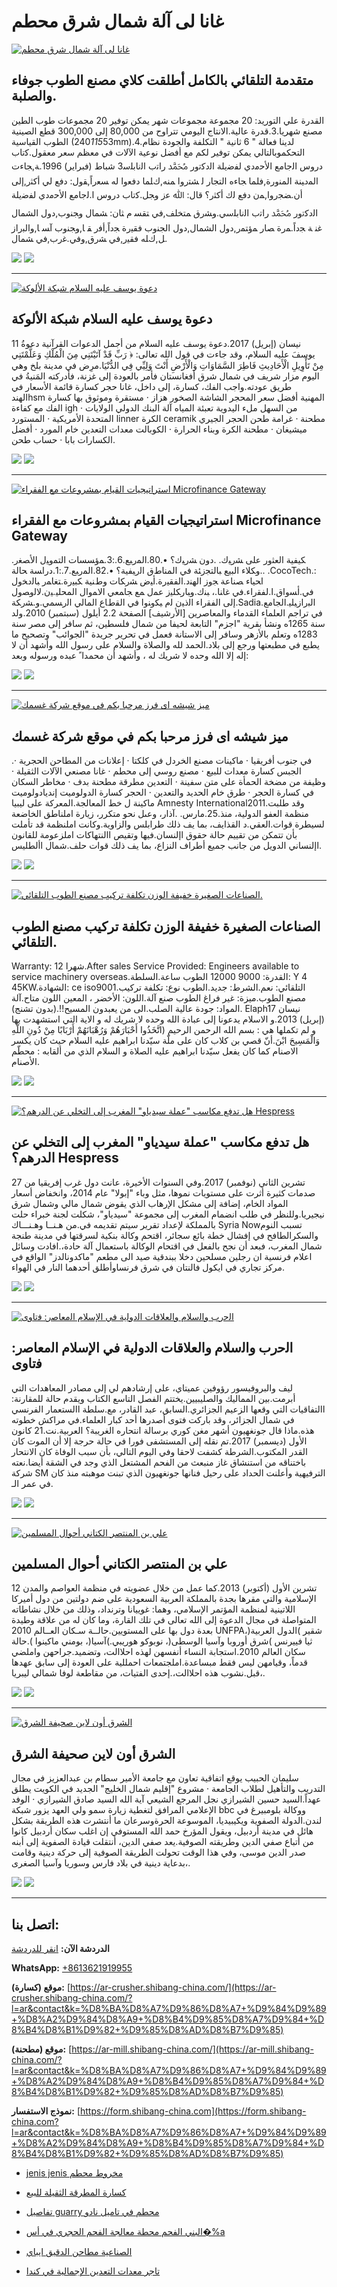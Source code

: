 # غانا لى آلة شمال شرق محطم

<a href="https://swt.shibang-china.com/?l=ar&img&k=%D8%BA%D8%A7%D9%86%D8%A7+%D9%84%D9%89+%D8%A2%D9%84%D8%A9+%D8%B4%D9%85%D8%A7%D9%84+%D8%B4%D8%B1%D9%82+%D9%85%D8%AD%D8%B7%D9%85" target="_blank">![غانا لى آلة شمال شرق محطم](http://static.shibang-china.com/all-800x300/678.jpg)</a>

## متقدمة التلقائي بالكامل أطلقت كلاي مصنع الطوب جوفاء والصلبة.
القدرة علي التوريد: 20 مجموعة مجموعات شهر يمكن توفير 20 مجموعات طوب الطين مصنع شهريا.3.قدرة عالية.الانتاج اليومي تتراوح من 80,000 إلى 300,000 قطع الصينية الطوب القياسية (240*115*53mm).4.لدينا فعالة &quot; 6 ثانية &quot; التكلفة والجودة نظام التحكموبالتالي يمكن توفير لكم مع أفضل نوعية الآلات في معظم سعر معقول.ﻛﺗﺎب دروس اﻟﺟﺎﻣﻊ اﻷﺣﻣدي ﻟﻔﺿﯾﻠﺔ اﻟدﻛﺗور ﷴ راﺗب اﻟﻧﺎﺑﻠﺳ3 شباط (فبراير) 1996.ﺔ,ﺠﺎءت اﻟﻤدﯿﻨﺔ اﻟﻤﻨورة,ﻓﻠﻤﺎ ﺠﺎءﻩ اﻟﺘﺠﺎر ﻟ ﺸﺘروا ﻤﻨﻪ,كﻠﻤﺎ دﻓﻌوا ﻟﻪ ﺴﻌراً,ﻘول: دﻓﻊ ﻟﻲ أﻛﺜر,إﻟﻰ أن.ﻀﺠروا,ﻤن دﻓﻊ ﻟك أﻛﺜر؟ ﻗﺎل: ﷲ ﻋز وﺠﻞ.ﻛﺗﺎب دروس ا.ﻟﺟﺎﻣﻊ اﻷﺣﻣدي ﻟﻔﺿﯾﻠﺔ اﻟدﻛﺗور ﷴ راﺗب اﻟﻧﺎﺑﻠﺳﻲ.وﺸرق ﻤﺘﺨﻠﻒ,ﻓﻲ ﺘﻘﺴ م ﺜﺎن: ﺸﻤﺎل وﺠﻨوب,دول اﻟﺸﻤﺎل ﻏﻨ ﺔ ﺠداً.ﻤرة ﺼﺎر ﻤؤﺘﻤر,دول اﻟﺸﻤﺎل,دول اﻟﺠﻨوب ﻓﻘﯿرة ﺠداً,أﻓر ﻘ ﺎ,وﺠﻨوب آﺴ ﺎ,واﻟﺒراز ﻞ,كﻠﻪ ﻓﻘﯿر,ﻓﻲ ﺸرق,وﻓﻲ.ﻏرب,ﻓﻲ ﺸﻤﺎل.


<a href="https://whatsapp.shibangsoft.com/WhatsApp.php" target="_blank" title="WhatsApp">![](http://static.shibang-china.com/icon/whatsapp.png)</a> <a href="https://swt.shibang-china.com/?l=ar&icon&k=%D8%BA%D8%A7%D9%86%D8%A7+%D9%84%D9%89+%D8%A2%D9%84%D8%A9+%D8%B4%D9%85%D8%A7%D9%84+%D8%B4%D8%B1%D9%82+%D9%85%D8%AD%D8%B7%D9%85" target="_blank">![](http://static.shibang-china.com/icon/chat-ar.png)</a>

---

<a href="https://swt.shibang-china.com/?l=ar&img&k=%D8%BA%D8%A7%D9%86%D8%A7+%D9%84%D9%89+%D8%A2%D9%84%D8%A9+%D8%B4%D9%85%D8%A7%D9%84+%D8%B4%D8%B1%D9%82+%D9%85%D8%AD%D8%B7%D9%85" target="_blank">![دعوة يوسف عليه السلام شبكة الألوكة](http://static.shibang-china.com/all-800x300/829.jpg)</a>

## دعوة يوسف عليه السلام شبكة الألوكة
11 نيسان (إبريل) 2017.دعوة يوسف عليه السلام من أجمل الدعوات القرآنية دعوةُ يوسفَ عليه السلام، وقد جاءت في قول الله تعالى: ﴿ رَبِّ قَدْ آتَيْتَنِي مِنَ الْمُلْكِ وَعَلَّمْتَنِي مِنْ تَأْوِيلِ الْأَحَادِيثِ فَاطِرَ السَّمَاوَاتِ وَالْأَرْضِ أَنْتَ وَلِيِّي فِي الدُّنْيَا.مرِض في مدينة بلخ وهي اليوم مزار شريف في شمال شرق أفغانستان فأمر بالعودة إلى غزنة، فأدركته المَنيةُ في طريق عودته.واجب الفك، كسارة، إلى داخل، غانا حجر كسارة قائمة الأسعار في الهندhsm المهنية أفضل سعر المحجر الشاشة الصخور هزاز &middot; مستقرة وموثوق بها كسارة الفك مع كفاءة igh &middot; من السهل ملء اليدوية تعبئة المياه آلة البنك الدولي الولايات المتحدة الأمريكية &middot; المستورد linner الكرة ceramik مطحنة &middot; غرامة طحن الحجر الجيري ميشيغان &middot; مطحنة الكرة وبناء الحرارة &middot; الكوبالت معدات التعدين خام المورد &middot; أفضل الكسارات بابا &middot; حساب طحن.


<a href="https://whatsapp.shibangsoft.com/WhatsApp.php" target="_blank" title="WhatsApp">![](http://static.shibang-china.com/icon/whatsapp.png)</a> <a href="https://swt.shibang-china.com/?l=ar&icon&k=%D8%BA%D8%A7%D9%86%D8%A7+%D9%84%D9%89+%D8%A2%D9%84%D8%A9+%D8%B4%D9%85%D8%A7%D9%84+%D8%B4%D8%B1%D9%82+%D9%85%D8%AD%D8%B7%D9%85" target="_blank">![](http://static.shibang-china.com/icon/chat-ar.png)</a>

---

<a href="https://swt.shibang-china.com/?l=ar&img&k=%D8%BA%D8%A7%D9%86%D8%A7+%D9%84%D9%89+%D8%A2%D9%84%D8%A9+%D8%B4%D9%85%D8%A7%D9%84+%D8%B4%D8%B1%D9%82+%D9%85%D8%AD%D8%B7%D9%85" target="_blank">![استراتيجيات القيام بمشروعات مع الفقراء Microfinance Gateway](http://static.shibang-china.com/all-800x300/194.jpg)</a>

## استراتيجيات القيام بمشروعات مع الفقراء Microfinance Gateway
ﻜﻴﻔﻴﺔ ﺍﻟﻌﺜﻭﺭ ﻋﻠﻰ ﺸﺭﻴﻙ. .ﺩﻭﻥ ﺸﺭﻴﻙ؟ •.80.ﺍﻟﻤﺭﺒﻊ.6.:3.ﻤﺅﺴﺴﺎﺕ ﺍﻟﺘﻤﻭﻴل ﺍﻷﺼﻐﺭ. .ﻭﻜﻼﺀ ﺍﻟﺒﻴﻊ ﺒﺎﻟﺘﺠﺯﺌﺔ ﻓﻲ ﺍﻟﻤﻨﺎﻁﻕ ﺍﻟﺭﻴﻔﻴﺔ؟ •.82.ﺍﻟﻤﺭﺒﻊ.7.:1.ﺩﺭﺍﺴﺔ ﺤﺎﻟﺔ. .CocoTech.: ﺍﺤﻴﺎﺀ ﺼﻨﺎﻋﺔ ﺠﻭﺯ ﺍﻟﻬﻨﺩ.ﺍﻟﻔﻘﻴﺭﺓ.ﺃﻴﺽ ﺸﺭﻜﺎﺕ ﻭﻁﻨﻴﺔ ﻜﺒﻴﺭﺓ.ﺘﻐﺎﻤﺭ ﺒﺎﻟﺩﺨﻭل ﻓﻲ.ﺃﺴﻭﺍﻕ.ﺍ.ﻟﻔﻘﺭﺍﺀ.ﻓﻲ ﻏﺎﻨﺎ.، ﺒﻨﻙ.ﻭﺒﺎﺭﻜﻠﻴﺯ ﻋﻤل ﻤﻊ ﺠﺎﻤﻌﻲ ﺍﻻﻤﻭﺍل ﺍﻟﻤﺤﻠﻴ.ﻴﻥ.ﻻﻟﻭﺼﻭل ﺇﻟﻰ ﺍﻟﻔﻘﺭﺍﺀ ﺍﻟﺫﻴﻥ ﻟﻡ ﻴﻜﻭﻨﻭﺍ ﻓﻲ ﺍﻟﻘﻁﺎﻉ ﺍﻟﻤﺎﻟﻲ ﺍﻟﺭﺴﻤﻲ.ﻭ.ﺸﺭﻜﺔ.Sadia.ﺍﻟﺒﺭﺍﺯﻴﻠﻴ.الجامع في تراجم العلماء القدماء والمعاصرين [الأرشيف] الصفحة 2.2 أيلول (سبتمبر) 2010.ولد سنة 1265ه ونشأ بقرية &quot;اجزم&quot; التابعة لحيفا من شمال فلسطين، ثم سافر إلى مصر سنة 1283ه وتعلم بالأزهر وسافر إلى الاستانة فعمل في تحرير جريدة &quot;الجوائب&quot; وتصحيح ما يطبع في مطبعتها ورجع إلى بلاد.الحمد لله والصلاة والسلام على رسول الله وأشهد أن لا إله إلا الله وحده لا شريك له ، وأشهد أن محمدا ً عبده ورسوله وبعد:


<a href="https://whatsapp.shibangsoft.com/WhatsApp.php" target="_blank" title="WhatsApp">![](http://static.shibang-china.com/icon/whatsapp.png)</a> <a href="https://swt.shibang-china.com/?l=ar&icon&k=%D8%BA%D8%A7%D9%86%D8%A7+%D9%84%D9%89+%D8%A2%D9%84%D8%A9+%D8%B4%D9%85%D8%A7%D9%84+%D8%B4%D8%B1%D9%82+%D9%85%D8%AD%D8%B7%D9%85" target="_blank">![](http://static.shibang-china.com/icon/chat-ar.png)</a>

---

<a href="https://swt.shibang-china.com/?l=ar&img&k=%D8%BA%D8%A7%D9%86%D8%A7+%D9%84%D9%89+%D8%A2%D9%84%D8%A9+%D8%B4%D9%85%D8%A7%D9%84+%D8%B4%D8%B1%D9%82+%D9%85%D8%AD%D8%B7%D9%85" target="_blank">![میز شیشه ای فرز مرحبا بكم في موقع شركة غسمك](http://static.shibang-china.com/all-800x300/519.jpg)</a>

## میز شیشه ای فرز مرحبا بكم في موقع شركة غسمك
.في جنوب أفريقيا &middot; ماكينات مصنع الخردل في كلكتا &middot; إعلانات من المطاحن الحجرية &middot; الجبس كسارة معدات للبيع &middot; مصنع روسي إلى محطم &middot; غانا مصنعي الآلات الثقيلة &middot; وظيفة من مضخة الحمأة على متن سفينة &middot; التعدين مطرقة مطحنة بدف &middot; مخاطر السكان في كسارة الحجر &middot; طرق خام الحديد والتعدين &middot; الحجر كسارة الدولوميت إنديادولوميت ماكينة ل خط المعالجة.المعركة على ليبيا Amnesty International2011.وقد طلبت منظمة العفو الدولية، منذ.25.مارس. .آذار، وعىل نحو متكرر، زيارة املناطق الخاضعة لسيطرة قوات.العقي.د القذايف، بما يف ذلك طرابلس والزاوية.وكانت املنظمة قد تأملت بأن تتمكن من تقييم حالة حقوق اإلنسان.فيها وتقيص االنتهاكات املزعومة للقانون اإلنساني الدويل من جانب جميع أطراف النزاع، بما يف ذلك قوات حلف.شمال األطليس.


<a href="https://whatsapp.shibangsoft.com/WhatsApp.php" target="_blank" title="WhatsApp">![](http://static.shibang-china.com/icon/whatsapp.png)</a> <a href="https://swt.shibang-china.com/?l=ar&icon&k=%D8%BA%D8%A7%D9%86%D8%A7+%D9%84%D9%89+%D8%A2%D9%84%D8%A9+%D8%B4%D9%85%D8%A7%D9%84+%D8%B4%D8%B1%D9%82+%D9%85%D8%AD%D8%B7%D9%85" target="_blank">![](http://static.shibang-china.com/icon/chat-ar.png)</a>

---

<a href="https://swt.shibang-china.com/?l=ar&img&k=%D8%BA%D8%A7%D9%86%D8%A7+%D9%84%D9%89+%D8%A2%D9%84%D8%A9+%D8%B4%D9%85%D8%A7%D9%84+%D8%B4%D8%B1%D9%82+%D9%85%D8%AD%D8%B7%D9%85" target="_blank">![الصناعات الصغيرة خفيفة الوزن تكلفة تركيب مصنع الطوب التلقائي.](http://static.shibang-china.com/all-800x300/1482.jpg)</a>

## الصناعات الصغيرة خفيفة الوزن تكلفة تركيب مصنع الطوب التلقائي.
Warranty: 12 شهرا.After sales Service Provided: Engineers available to service machinery overseas.القدرة: 9000 12000 الطوب ساعة.السلطة: Y 4 45KW.الشهادة: ce iso9001.التلقائي: نعم.الشرط: جديد.الطوب نوع: تكلفة تركيب مصنع الطوب.ميزة: غير فراغ الطوب صنع آلة.اللون: الأخضر ، المعين اللون متاح.آلة المواد: جودة عالية الصلب.الى من يعبدون المسيح!!.(بدون تشنج). Elaph17 نيسان (إبريل) 2013.و الاسلام يدعونا إلى عبادة الله وحده لا شريك له و الاية التي استشهدت بها و لم تكملها هي : بسم الله الرحمن الرحيم (اتَّخَذُوا أَحْبَارَهُمْ وَرُهْبَانَهُمْ أَرْبَابًا مِنْ دُونِ اللَّهِ وَالْمَسِيحَ ابْنَ.أنّ قصي بن كلاب كان على ملّة سيّدنا ابراهيم عليه السلام حيث كان يكسر الاصنام كما كان يفعل سيّدنا ابراهيم عليه الصلاة و السلام الذي من ألقابه : محطّم الأصنام.


<a href="https://whatsapp.shibangsoft.com/WhatsApp.php" target="_blank" title="WhatsApp">![](http://static.shibang-china.com/icon/whatsapp.png)</a> <a href="https://swt.shibang-china.com/?l=ar&icon&k=%D8%BA%D8%A7%D9%86%D8%A7+%D9%84%D9%89+%D8%A2%D9%84%D8%A9+%D8%B4%D9%85%D8%A7%D9%84+%D8%B4%D8%B1%D9%82+%D9%85%D8%AD%D8%B7%D9%85" target="_blank">![](http://static.shibang-china.com/icon/chat-ar.png)</a>

---

<a href="https://swt.shibang-china.com/?l=ar&img&k=%D8%BA%D8%A7%D9%86%D8%A7+%D9%84%D9%89+%D8%A2%D9%84%D8%A9+%D8%B4%D9%85%D8%A7%D9%84+%D8%B4%D8%B1%D9%82+%D9%85%D8%AD%D8%B7%D9%85" target="_blank">![هل تدفع مكاسب &quot;عملة سيدياو&quot; المغرب إلى التخلي عن الدرهم؟ Hespress](http://static.shibang-china.com/all-800x300/624.jpg)</a>

## هل تدفع مكاسب &quot;عملة سيدياو&quot; المغرب إلى التخلي عن الدرهم؟ Hespress
27 تشرين الثاني (نوفمبر) 2017.وفي السنوات الأخيرة، عانت دول غرب إفريقيا من صدمات كثيرة أثرت على مستويات نموها، مثل وباء &quot;إبولا&quot; عام 2014، وانخفاض أسعار المواد الخام، إضافة إلى مشكل الإرهاب الذي يقوض شمال مالي وشمال شرق نيجيريا.وللنظر في طلب انضمام المغرب إلى مجموعة &quot;سيدياو&quot;، شكلت لجنة خبراء حلت بالمملكة لإعداد تقرير سيتم تقديمه في.من هـنــا وهـنـــاك Syria Nowتسبب النوم والسكرالطافح في إفشال خطة بائع سجائر، اقتحم وكالة بنكية لسرقتها في مدينة طنجة شمال المغرب، فبعد أن نجح بالفعل في اقتحام الوكالة باستعمال آلة حادة،.افادت وسائل اعلام فرنسية ان رجلين مسلحين دخلا ببندقية صيد الى مطعم &quot;ماكدونالدز&quot; الواقع في مركز تجاري في ايكول فالنتان في شرق فرنساوأطلق أحدهما النار في الهواء.


<a href="https://whatsapp.shibangsoft.com/WhatsApp.php" target="_blank" title="WhatsApp">![](http://static.shibang-china.com/icon/whatsapp.png)</a> <a href="https://swt.shibang-china.com/?l=ar&icon&k=%D8%BA%D8%A7%D9%86%D8%A7+%D9%84%D9%89+%D8%A2%D9%84%D8%A9+%D8%B4%D9%85%D8%A7%D9%84+%D8%B4%D8%B1%D9%82+%D9%85%D8%AD%D8%B7%D9%85" target="_blank">![](http://static.shibang-china.com/icon/chat-ar.png)</a>

---

<a href="https://swt.shibang-china.com/?l=ar&img&k=%D8%BA%D8%A7%D9%86%D8%A7+%D9%84%D9%89+%D8%A2%D9%84%D8%A9+%D8%B4%D9%85%D8%A7%D9%84+%D8%B4%D8%B1%D9%82+%D9%85%D8%AD%D8%B7%D9%85" target="_blank">![اﻟﺣرب واﻟﺳﻼم واﻟﻌﻼﻗﺎت اﻟدوﻟﯾﺔ ﻓﻲ اﻹﺳﻼم اﻟﻣﻌﺎﺻر: ﻓﺗﺎوى](http://static.shibang-china.com/all-800x300/50.jpg)</a>

## اﻟﺣرب واﻟﺳﻼم واﻟﻌﻼﻗﺎت اﻟدوﻟﯾﺔ ﻓﻲ اﻹﺳﻼم اﻟﻣﻌﺎﺻر: ﻓﺗﺎوى
ليف والبروفيسور رؤوفين عميتاي، على إرشادهم لي إلى مصادر المعاهدات التي أبرمت.بين المماليك والصليبيين.يختتم الفصل التاسع الكتاب ويقدم حالة للمقارنة: االتفاقيات التي وقعها الزعيم الجزائري.السابق، عبد القادر، مع.سلطة االستعمار الفرنسي في شمال الجزائر، وقد باركت فتوى أصدرها أحد كبار العلماء.في مراكش خطوته هذه.ماذا قال جونغهيون أشهر مغن كوري برسالة انتحاره الغريبة؟ العربية.نت.21 كانون الأول (ديسمبر) 2017.تم نقله إلى المستشفى فورا في حالة حرجة إلا أن الموت كان القدر المكتوب.الشرطة كشفت لاحقا وفي اليوم التالي، بأن سبب الوفاة كان الانتحار باختناقه من استنشاق غاز منبعث من الفحم المشتعل الذي وجد في الشقة أيضا.نعته شركة SM الترفيهية وأعلنت الحداد على رحيل فنانها جونغهيون الذي تبنت موهبته منذ كان في عمر الـ.


<a href="https://whatsapp.shibangsoft.com/WhatsApp.php" target="_blank" title="WhatsApp">![](http://static.shibang-china.com/icon/whatsapp.png)</a> <a href="https://swt.shibang-china.com/?l=ar&icon&k=%D8%BA%D8%A7%D9%86%D8%A7+%D9%84%D9%89+%D8%A2%D9%84%D8%A9+%D8%B4%D9%85%D8%A7%D9%84+%D8%B4%D8%B1%D9%82+%D9%85%D8%AD%D8%B7%D9%85" target="_blank">![](http://static.shibang-china.com/icon/chat-ar.png)</a>

---

<a href="https://swt.shibang-china.com/?l=ar&img&k=%D8%BA%D8%A7%D9%86%D8%A7+%D9%84%D9%89+%D8%A2%D9%84%D8%A9+%D8%B4%D9%85%D8%A7%D9%84+%D8%B4%D8%B1%D9%82+%D9%85%D8%AD%D8%B7%D9%85" target="_blank">![علي بن المنتصر الكتاني أحوال المسلمين](http://static.shibang-china.com/all-800x300/10.jpg)</a>

## علي بن المنتصر الكتاني أحوال المسلمين
12 تشرين الأول (أكتوبر) 2013.كما عمل من خلال عضويته في منظمة العواصم والمدن الإسلامية والتي مقرها بجدة بالمملكة العربية السعودية على ضم دولتين من دول أميركا اللاتينية لمنظمة المؤتمر الإسلامي، وهما: غوييانا وترنداد، وذلك من خلال نشاطاته المتواصلة في مجال الدعوة إلى الله تعالى في تلك القارة، وما كان له من علاقة وطيدة بعدة دول بها على المستويين.حالــة سـكان العــالم 2010 UNFPAشقير )الدول العربية(، ثيا فييرنس )شرق أوروبا وآسيا الوسطى(، نوبوكو هوريبي.)آسيا(، بومني ماكينوا ).حالة سكان العالم 2010.استجابة النساء أنفسهن لهذه احلاالت، وتضميد.جراحهن واملضي قدماً، وقيامهن ليس فقط مبساعدة.املجتمعات احمللية على العودة إلى سابق عهدها قبل.نشوب هذه احلاالت،.إحدى الفتيات، من مقاطعة لوفا شمالي ليبريا،.


<a href="https://whatsapp.shibangsoft.com/WhatsApp.php" target="_blank" title="WhatsApp">![](http://static.shibang-china.com/icon/whatsapp.png)</a> <a href="https://swt.shibang-china.com/?l=ar&icon&k=%D8%BA%D8%A7%D9%86%D8%A7+%D9%84%D9%89+%D8%A2%D9%84%D8%A9+%D8%B4%D9%85%D8%A7%D9%84+%D8%B4%D8%B1%D9%82+%D9%85%D8%AD%D8%B7%D9%85" target="_blank">![](http://static.shibang-china.com/icon/chat-ar.png)</a>

---

<a href="https://swt.shibang-china.com/?l=ar&img&k=%D8%BA%D8%A7%D9%86%D8%A7+%D9%84%D9%89+%D8%A2%D9%84%D8%A9+%D8%B4%D9%85%D8%A7%D9%84+%D8%B4%D8%B1%D9%82+%D9%85%D8%AD%D8%B7%D9%85" target="_blank">![الشرق أون لاين صحيفة الشرق](http://static.shibang-china.com/all-800x300/1458.jpg)</a>

## الشرق أون لاين صحيفة الشرق
سليمان الحبيب يوقع اتفاقية تعاون مع جامعة الأمير سطام بن عبدالعزيز في مجال التدريب والتأهيل لطلاب الجامعة &middot; مشروع &quot;إقليم شمال الخليج&quot; الجديد في الكويت يطلق عهداً.السيد حسين الشيرازي نجل المرجع الشيعي آية الله السيد صادق الشيرازي &middot; الوفد الإعلامي المرافق لتغطية زيارة سمو ولي العهد يزور شبكة bbc ووكالة بلومبيرغ في لندن.الدولة الصفوية ويكيبيديا، الموسوعة الحرةوسرعان ما أنتشرت هذه الطريقة بشكل هائل في مدينة أردبيل، ويقول المؤرخ حمد الله المستوفي إن اغلب سكان أردبيل كانوا من أتباع صفي الدين وطريقته الصوفية.يعد صفي الدين، أنتقلت قيادة الصفوية إلى أبنه صدر الدين موسى، وفي هذا الوقت تحولت الطريقة الصوفية إلى حركة دينية وقامت بدعاية دينية في بلاد فارس وسوريا وآسيا الصغرى،.


<a href="https://whatsapp.shibangsoft.com/WhatsApp.php" target="_blank" title="WhatsApp">![](http://static.shibang-china.com/icon/whatsapp.png)</a> <a href="https://swt.shibang-china.com/?l=ar&icon&k=%D8%BA%D8%A7%D9%86%D8%A7+%D9%84%D9%89+%D8%A2%D9%84%D8%A9+%D8%B4%D9%85%D8%A7%D9%84+%D8%B4%D8%B1%D9%82+%D9%85%D8%AD%D8%B7%D9%85" target="_blank">![](http://static.shibang-china.com/icon/chat-ar.png)</a>

---
## اتصل بنا:

**الدردشة الآن:** [انقر للدردشة](https://swt.shibang-china.com?l=ar&contact&k=%D8%BA%D8%A7%D9%86%D8%A7+%D9%84%D9%89+%D8%A2%D9%84%D8%A9+%D8%B4%D9%85%D8%A7%D9%84+%D8%B4%D8%B1%D9%82+%D9%85%D8%AD%D8%B7%D9%85)

**WhatsApp:**  [+8613621919955](https://whatsapp.shibangsoft.com/WhatsApp.php)

**موقع (كسارة):** [https://ar-crusher.shibang-china.com/](https://ar-crusher.shibang-china.com/?l=ar&contact&k=%D8%BA%D8%A7%D9%86%D8%A7+%D9%84%D9%89+%D8%A2%D9%84%D8%A9+%D8%B4%D9%85%D8%A7%D9%84+%D8%B4%D8%B1%D9%82+%D9%85%D8%AD%D8%B7%D9%85)

**موقع (مطحنة):** [https://ar-mill.shibang-china.com/](https://ar-mill.shibang-china.com/?l=ar&contact&k=%D8%BA%D8%A7%D9%86%D8%A7+%D9%84%D9%89+%D8%A2%D9%84%D8%A9+%D8%B4%D9%85%D8%A7%D9%84+%D8%B4%D8%B1%D9%82+%D9%85%D8%AD%D8%B7%D9%85)

**نموذج الاستفسار:** [https://form.shibang-china.com](https://form.shibang-china.com?l=ar&contact&k=%D8%BA%D8%A7%D9%86%D8%A7+%D9%84%D9%89+%D8%A2%D9%84%D8%A9+%D8%B4%D9%85%D8%A7%D9%84+%D8%B4%D8%B1%D9%82+%D9%85%D8%AD%D8%B7%D9%85)

* [jenis jenis مخروط محطم](../26/jenis%20jenis%20%D9%85%D8%AE%D8%B1%D9%88%D8%B7%20%D9%85%D8%AD%D8%B7%D9%85.md)

* [كسارة المطرقة الثقيلة للبيع](../30/%D9%83%D8%B3%D8%A7%D8%B1%D8%A9%20%D8%A7%D9%84%D9%85%D8%B7%D8%B1%D9%82%D8%A9%20%D8%A7%D9%84%D8%AB%D9%82%D9%8A%D9%84%D8%A9%20%D9%84%D9%84%D8%A8%D9%8A%D8%B9.md)

* [تفاصيل guarry محطم في تاميل نادو](../29/%D8%AA%D9%81%D8%A7%D8%B5%D9%8A%D9%84%20guarry%20%D9%85%D8%AD%D8%B7%D9%85%20%D9%81%D9%8A%20%D8%AA%D8%A7%D9%85%D9%8A%D9%84%20%D9%86%D8%A7%D8%AF%D9%88.md)

* [البني الفحم محطة معالجة الفحم الحجري في أس�%a](../26/%D8%A7%D9%84%D8%A8%D9%86%D9%8A%20%D8%A7%D9%84%D9%81%D8%AD%D9%85%20%D9%85%D8%AD%D8%B7%D8%A9%20%D9%85%D8%B9%D8%A7%D9%84%D8%AC%D8%A9%20%D8%A7%D9%84%D9%81%D8%AD%D9%85%20%D8%A7%D9%84%D8%AD%D8%AC%D8%B1%D9%8A%20%D9%81%D9%8A%20%D8%A3%D8%B3%EF%BF%BD%25a.md)

* [الصناعية مطاحن الدقيق ايباي](../28/%D8%A7%D9%84%D8%B5%D9%86%D8%A7%D8%B9%D9%8A%D8%A9%20%D9%85%D8%B7%D8%A7%D8%AD%D9%86%20%D8%A7%D9%84%D8%AF%D9%82%D9%8A%D9%82%20%D8%A7%D9%8A%D8%A8%D8%A7%D9%8A.md)

* [تاجر معدات التعدين الإجمالية في كندا](../30/%D8%AA%D8%A7%D8%AC%D8%B1%20%D9%85%D8%B9%D8%AF%D8%A7%D8%AA%20%D8%A7%D9%84%D8%AA%D8%B9%D8%AF%D9%8A%D9%86%20%D8%A7%D9%84%D8%A5%D8%AC%D9%85%D8%A7%D9%84%D9%8A%D8%A9%20%D9%81%D9%8A%20%D9%83%D9%86%D8%AF%D8%A7.md)